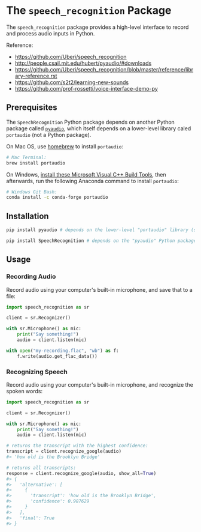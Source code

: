# The `speech_recognition` Package

The `speech_recognition` package provides a high-level interface to record and process audio inputs in Python.

Reference:

  + https://github.com/Uberi/speech_recognition
  + http://people.csail.mit.edu/hubert/pyaudio/#downloads
  + https://github.com/Uberi/speech_recognition/blob/master/reference/library-reference.rst
  + https://github.com/s2t2/learning-new-sounds
  + https://github.com/prof-rossetti/voice-interface-demo-py

## Prerequisites

The `SpeechRecognition` Python package depends on another Python package called [`pyaudio`](http://people.csail.mit.edu/hubert/pyaudio/#downloads), which itself depends on a lower-level library caled `portaudio` (not a Python package).

On Mac OS, use [homebrew](/notes/clis/brew.md) to install `portaudio`:

```sh
# Mac Terminal:
brew install portaudio
```

On Windows, [install these Microsoft Visual C++ Build Tools](https://visualstudio.microsoft.com/downloads/), then afterwards, run the following Anaconda command to install `portaudio`:

```sh
# Windows Git Bash:
conda install -c conda-forge portaudio
```

## Installation

```sh
pip install pyaudio # depends on the lower-level "portaudio" library (see requirements)

pip install SpeechRecognition # depends on the "pyaudio" Python package
```

## Usage

### Recording Audio

Record audio using your computer's built-in microphone, and save that to a file:

```py
import speech_recognition as sr

client = sr.Recognizer()

with sr.Microphone() as mic:
    print("Say something!")
    audio = client.listen(mic)

with open("my-recording.flac", "wb") as f:
    f.write(audio.get_flac_data())
```

### Recognizing Speech

Record audio using your computer's built-in microphone, and recognize the spoken words:

```py
import speech_recognition as sr

client = sr.Recognizer()

with sr.Microphone() as mic:
    print("Say something!")
    audio = client.listen(mic)

# returns the transcript with the highest confidence:
transcript = client.recognize_google(audio)
#> 'how old is the Brooklyn Bridge'

# returns all transcripts:
response = client.recognize_google(audio, show_all=True)
#> {
#>   'alternative': [
#>     {
#>       'transcript': 'how old is the Brooklyn Bridge',
#>       'confidence': 0.987629
#>     }
#>   ],
#>   'final': True
#> }
```
